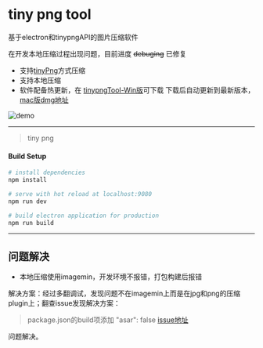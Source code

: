# tiny png tool

基于electron和tinypngAPI的图片压缩软件

在开发本地压缩过程出现问题，目前进度 ~~debuging~~  已修复




- 支持[tinyPng](https://tinypng.com/)方式压缩
- 支持本地压缩
- 软件配备热更新，在 [tinypngTool-Win版](http://www.gdutzuo.top/electron/tinypngTool/tinypngTool.exe)可下载 下载后自动更新到最新版本，[mac版dmg地址](http://www.gdutzuo.top/electron/tinypngTool/tinypng-1.3.0.dmg)



![demo](https://github.com/qqw78901/tiny/raw/master/demo.gif)


---

> tiny png

#### Build Setup

``` bash
# install dependencies
npm install

# serve with hot reload at localhost:9080
npm run dev

# build electron application for production
npm run build


```

---

## 问题解决

- 本地压缩使用imagemin，开发环境不报错，打包构建后报错

解决方案：经过多翻调试，发现问题不在imagemin上而是在jpg和png的压缩plugin上；翻查issue发现解决方案：

> package.json的build项添加 "asar": false 
[issue地址](https://github.com/imagemin/imagemin-mozjpeg/issues/39)

问题解决。